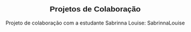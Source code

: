  
<div style="text-align: center;">
  <h2 style="font-family: sans-serif;">Projetos de Colaboração</h2>

 <p>Projeto de colaboração com a estudante Sabrinna Louise: SabrinnaLouise</p>
</div>
  

 
